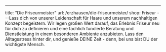 ---
title: "Die Friseurmeister"
url: /erzhausen/die-friseurmeister/
shop: Friseur
---Lass dich von unserer Leidenschaft für Haare und unserem nachhaltigen Konzept begeistern.
Wir legen großen Wert darauf, das Erlebnis Friseur neu für dich zu definieren und eine fachlich fundierte Beratung und Dienstleistung in einem besonderen Ambiente anzubieten.
Lass den Alltagsstress hinter dir, und genieße DEINE Zeit - denn, bei uns bist DU der wichtigste Mensch.

